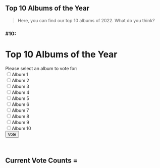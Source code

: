 ## Top 10 Albums of the Year
> Here, you can find our top 10 albums of 2022. What do you think? 

### #10: 

<html>
  <head>
    <title>Top 10 Albums of the Year</title>
  </head>
  <body>
    <h1>Top 10 Albums of the Year</h1>
    <form>
      <label>Please select an album to vote for:</label><br>
      <input type="radio" name="vote" value="Album 1">Album 1<br>
      <input type="radio" name="vote" value="Album 2">Album 2<br>
      <input type="radio" name="vote" value="Album 3">Album 3<br>
      <input type="radio" name="vote" value="Album 4">Album 4<br>
      <input type="radio" name="vote" value="Album 5">Album 5<br>
      <input type="radio" name="vote" value="Album 6">Album 6<br>
      <input type="radio" name="vote" value="Album 7">Album 7<br>
      <input type="radio" name="vote" value="Album 8">Album 8<br>
      <input type="radio" name="vote" value="Album 9">Album 9<br>
      <input type="radio" name="vote" value="Album 10">Album 10<br>
      <input type="submit" value="Vote">
    </form>
    <br>
    <h2>Current Vote Counts = </h2>
    <div id="vote-counts">
      <!-- Vote counts will be displayed here -->
    </div>
  </body>
</html>

 

